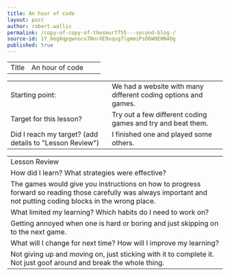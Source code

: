 ```yaml
---
title: An hour of code 
layout: post
author: robert.wallis
permalink: /copy-of-copy-of-thesmurf755---second-blog-/
source-id: 1Y_6eg8qpgwnocv7NnrXE9xqug7lgmmiPsD6WOEHN4Og
published: true
---
```

<table>
  <tr>
    <td>Title</td>
    <td>An hour of code </td>
    <td></td>
    <td></td>
  </tr>
</table>


<table>
  <tr>
    <td>Starting point:</td>
    <td>We had a website with many different coding options and games.
</td>
  </tr>
  <tr>
    <td>Target for this lesson?</td>
    <td>Try out a few different coding games and try and beat them.</td>
  </tr>
  <tr>
    <td>Did I reach my target? 
(add details to "Lesson Review")</td>
    <td>I finished one and played some others.
</td>
  </tr>
</table>


<table>
  <tr>
    <td>Lesson Review</td>
  </tr>
  <tr>
    <td>How did I learn? What strategies were effective? </td>
  </tr>
  <tr>
    <td>The games would give you instructions on how to progress forward so reading those carefully was always important and not putting coding blocks in the wrong place.</td>
  </tr>
  <tr>
    <td>What limited my learning? Which habits do I need to work on? </td>
  </tr>
  <tr>
    <td>Getting annoyed when one is hard or boring and just skipping on to the next game.</td>
  </tr>
  <tr>
    <td>What will I change for next time? How will I improve my learning?</td>
  </tr>
  <tr>
    <td>Not giving up and moving on, just sticking with it to complete it. Not just goof around and break the whole thing.</td>
  </tr>
</table>


